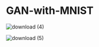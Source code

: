 # GAN-with-MNIST
![download (4)](https://user-images.githubusercontent.com/53033648/81464792-b835ae80-9192-11ea-9571-e6931166adc2.png)

![download (5)](https://user-images.githubusercontent.com/53033648/81464793-b835ae80-9192-11ea-93db-2b8d94b4c075.png)

